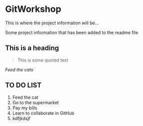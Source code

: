 # GitWorkshop


This is where the project information will be...

Some project information that has been added to the readme file

## This is a heading

>This is some quoted text

_Feed the cats_


## TO DO LIST

1. Feed the cat
1. Go to the supermarket
1. Pay my bills
1. Learn to collaborate in GitHub
1. kdfjkdsjf
